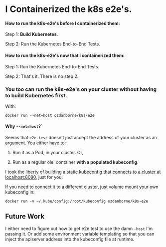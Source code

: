 # I Containerized the k8s e2e's.

#### How to run the k8s-e2e's before I containerized them:

Step 1: **Build Kubernetes**.

Step 2: Run the Kubernetes End-to-End Tests.

#### How to run the k8s-e2e's now that I containerized them:

Step 1: Run the Kubernetes End-to-End Tests.

Step 2: That's it. There is no step 2.

### You too can run the k8s-e2e's on your cluster __without having to build Kubernetes first__.

With:

```
docker run --net=host ozdanborne/k8s-e2e
```

#### Why `--net=host`?`

Seems that `e2e.test` doesn't just accept the address of your cluster as an argument.
You either have to:

1. Run it as a Pod, in your cluster. Or,

2. Run as a regular ole' container **with a populated kubeconfig**.

I took the liberty of building
[a static kubeconfig that connects to a cluster at localhost:8080](https://github.com/ozdanborne/k8s-e2e-containerized/blob/run-as-plain-container/kubeconfig), 
just for you. 

If you need to connect it to a different cluster, just volume mount your own
kubeconfig in:

```
docker run -v ~/.kube/config:/root/kubeconfig ozdanborne/k8s-e2e
```

## Future Work

I either need to figure out how to get e2e.test to use the
damn `-host` I'm passing it. Or add some environment variable templating so that
you can inject the apiserver address into the kubeconfig file at runtime.

